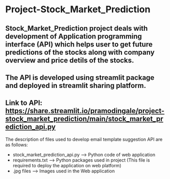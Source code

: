# Project-Stock_Market_Prediction
## Stock_Market_Prediction project deals with development of Application programming interface (API) which helps user to get future predictions of the stocks along with company overview and price detils of the stocks.
## The API is developed using streamlit package and deployed in streamlit sharing platform.
## Link to API: https://share.streamlit.io/pramodingale/project-stock_market_prediction/main/stock_market_prediction_api.py
    
The description of files used to develop email template suggestion API are as follows:
  * stock_market_prediction_api.py   --> Python code of web application
  * requirements.txt                 --> Python packages used in project (This file is required to deploy the application on web platform)
  * .jpg files                       --> Images used in the Web application

